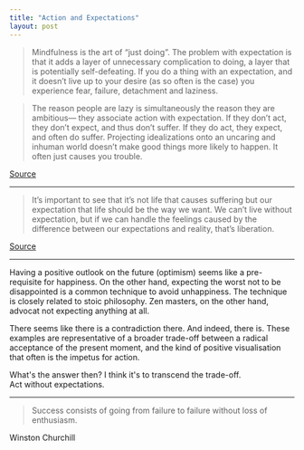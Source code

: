 ```yaml
---
title: "Action and Expectations"
layout: post
---
```


> Mindfulness is the art of “just doing”. The problem with expectation is that
  it adds a layer of unnecessary complication to doing, a layer that is
  potentially self-defeating. If you do a thing with an expectation, and it
  doesn’t live up to your desire (as so often is the case) you experience fear,
  failure, detachment and laziness.

<!---->

> The reason people are lazy is simultaneously the reason they are ambitious—
  they associate action with expectation. If they don’t act, they don’t expect,
  and thus don’t suffer. If they do act, they expect, and often do suffer.
  Projecting idealizations onto an uncaring and inhuman world doesn’t make good
  things more likely to happen. It often just causes you trouble.

[Source](https://medium.com/@dailyzen/expectation-and-delusion-2cb7edff6239#.tfut0y1au)

---

> It’s important to see that it’s not life that causes suffering but our
  expectation that life should be the way we want. We can’t live without
  expectation, but if we can handle the feelings caused by the difference
  between our expectations and reality, that’s liberation.

[Source](https://medium.com/@dailyzen/zen-masters-101-kodo-sawaki-fc09dc251e00#.k457qrlnj)

---

Having a positive outlook on the future (optimism) seems like a pre-requisite
for happiness. On the other hand, expecting the worst not to be disappointed is
a common technique to avoid unhappiness. The technique is closely related to
stoic philosophy. Zen masters, on the other hand, advocat not expecting anything
at all.

There seems like there is a contradiction there. And indeed, there is. These
examples are representative of a broader trade-off between a radical acceptance
of the present moment, and the kind of positive visualisation that often is the
impetus for action.

What's the answer then? I think it's to transcend the trade-off.   
Act without expectations.

---

> Success consists of going from failure to failure without loss of enthusiasm.

Winston Churchill
